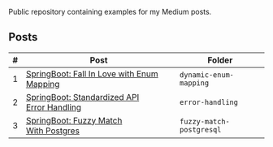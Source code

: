 Public repository containing examples for my Medium posts.

## Posts
| #  | Post | Folder |
| ------------- | ------------- | ------------- |
| 1  | [SpringBoot: Fall In Love with Enum Mapping](https://medium.com/@georgeberar.contact/springboot-fall-in-love-with-enum-mapping-aa212c5e2056)  | `dynamic-enum-mapping` |
| 2  | [SpringBoot: Standardized API Error Handling](https://medium.com/@georgeberar.contact/springboot-standardized-api-exception-handling-f31510861350)  | `error-handling` |
| 3  | [SpringBoot: Fuzzy Match With Postgres](https://medium.com/@georgeberar.contact/springboot-fuzzy-match-with-postgres-8eb6bfd17b58)  | `fuzzy-match-postgresql` |
